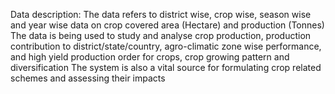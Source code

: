 Data description:
The data refers to district wise, crop wise, season wise and year wise data on crop covered area (Hectare) and production (Tonnes) 
 The data is being used to study and analyse crop production, production contribution to district/state/country, agro-climatic zone wise performance, and high yield production order for crops, crop growing pattern and diversification
 The system is also a vital source for formulating crop related schemes and assessing their impacts
     
